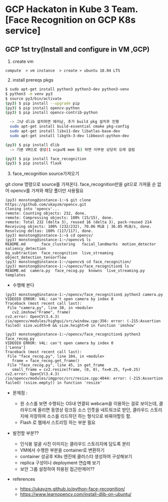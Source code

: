 # GCP Hackaton in Kube 3 Team. [Face Recognition on GCP K8s service]

## GCP 1st try(Install and configure  in VM ,GCP)

1) create vm

```
compute  > vm instance  > create > ubuntu 18.04 LTS
```


2) install prereqs pkgs

```bash
$ sudo apt-get install python3 python3-dev python3-venv
$ python3 -m venv py3
$ source py3/bin/activate
(py3) $ pip install --upgrade pip
(py3) $ pip install opencv-python
(py3) $ pip install opencv-contrib-python

  -> 그냥 dlib 설치하면 에러남, 추가 build pkg 설치후 진행
  sudo apt-get install build-essential cmake pkg-config
  sudo apt-get install libx11-dev libatlas-base-dev
  sudo apt-get install libgtk-3-dev libboost-python-dev

(py3) $ pip install dlib 
  -> 기본 VM으로 생성(1 vcpu에 mem 등) 하면 이부분 상당히 오래 걸림 

(py3) $ pip install face_recognition
(py3) $ pip install flask
```

3) face_recognition source가져오기 

git clone 명령으로 source를 가져온다.
face_recognition만을 git으로 가져올 순 없어 opencv를 가져와 해당 폴더만 사용필요

```
(py3) monstong@instance-1:~$ git clone https://github.com/ukayzm/opencv.git
Cloning into 'opencv'...
remote: Counting objects: 232, done.
remote: Compressing objects: 100% (15/15), done.
remote: Total 232 (delta 3), reused 16 (delta 3), pack-reused 214
Receiving objects: 100% (232/232), 70.06 MiB | 36.05 MiB/s, done.
Resolving deltas: 100% (117/117), done.
(py3) monstong@instance-1:~$ cd opencv/
(py3) monstong@instance-1:~/opencv$ ls
README.md       face_clustering   facial_landmarks  motion_detector              saliency_detection
bg_subtraction  face_recognition  live_streaming    object_detection_tensorflow
(py3) monstong@instance-1:~/opencv$ cd face_recognition/
(py3) monstong@instance-1:~/opencv/face_recognition$ ls
README.md  camera.py  face_recog.py  knowns  live_streaming.py  templates

```

 - 수행해 본다

 ```
 (py3) monstong@instance-1:~/opencv/face_recognition$ python3 camera.py 
VIDEOIO ERROR: V4L: can't open camera by index 0
Traceback (most recent call last):
  File "camera.py", line 30, in <module>
    cv2.imshow("Frame", frame)
cv2.error: OpenCV(3.4.3) /io/opencv/modules/highgui/src/window.cpp:356: error: (-215:Assertion failed) size.width>0 && size.height>0 in function 'imshow'

(py3) monstong@instance-1:~/opencv/face_recognition$ python3 face_recog.py 
VIDEOIO ERROR: V4L: can't open camera by index 0
['Lenna']
Traceback (most recent call last):
  File "face_recog.py", line 104, in <module>
    frame = face_recog.get_frame()
  File "face_recog.py", line 45, in get_frame
    small_frame = cv2.resize(frame, (0, 0), fx=0.25, fy=0.25)
cv2.error: OpenCV(3.4.3) /io/opencv/modules/imgproc/src/resize.cpp:4044: error: (-215:Assertion failed) !ssize.empty() in function 'resize'
```
 - 문제점 : 
   * 원 소스를 보면 수행되는 OS내 연결되 webcam을 이용하는 걸로 보이는데, 클라우드에 올리면  동영상  링크등 소스 인풋을 네트워크로 받던, 클라우드 스토리지에 저장하여 소스를 리드하던 하는 형식으로 바꿔야할듯 함.
   * Flash 로 웹에서 스트리밍 하는 부분 필요

 - 발전할 부분??
   * 인식용 얼굴 사진 이미지는 클라우드 스토리지에 담도록 분리
   * VM에서 수행한 부분을 container로 변환하기
   * container 성공후  K8s 엔진에 클러스터 생성하여 구성해보기
   * replica 구성이나  deployment 연습해 보기
   * 보안 그룹 설정하여 허용된 접근만제어??


 - references 

   * https://ukayzm.github.io/python-face-recognition/
   * https://www.learnopencv.com/install-dlib-on-ubuntu/